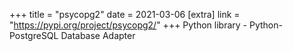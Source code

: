 +++
title = "psycopg2"
date = 2021-03-06
[extra]
link = "https://pypi.org/project/psycopg2/"
+++
Python library - Python-PostgreSQL Database Adapter


